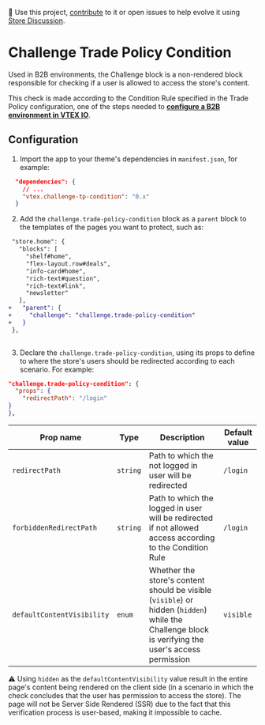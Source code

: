 📢 Use this project, [contribute](https://github.com/vtex-apps/challenge-tp-condition) to it or open issues to help evolve it using [Store Discussion](https://github.com/vtex-apps/store-discussion).

# Challenge Trade Policy Condition

Used in B2B environments, the Challenge block is a non-rendered block responsible for checking if a user is allowed to access the store's content. 

This check is made according to the Condition Rule specified in the Trade Policy configuration, one of the steps needed to [**configure a B2B environment in VTEX IO**](https://vtex.io/docs/recipes/store/configuring-a-b2b-environment). 

## Configuration

1. Import the app to your theme's dependencies in `manifest.json`, for example:

```json
  "dependencies": {
    // ...
    "vtex.challenge-tp-condition": "0.x"
  }
```

2. Add the  `challenge.trade-policy-condition` block as a `parent` block to the templates of the pages you want to protect, such as:

```diff
 "store.home": {
   "blocks": [
     "shelf#home",
     "flex-layout.row#deals",
     "info-card#home",
     "rich-text#question",
     "rich-text#link",
     "newsletter"
   ],
+   "parent": {
+     "challenge": "challenge.trade-policy-condition"
+   }
 },
 
```

3. Declare the `challenge.trade-policy-condition`, using its props to define to where the store's users should be redirected according to each scenario. For example:

```json
"challenge.trade-policy-condition": {
  "props": {
    "redirectPath": "/login"
}
},
```

| Prop name          | Type |    Description   | Default value | 
| ------------------------ | ------------- | --------------------- | ----------- | 
| `redirectPath`             | `string` | Path to which the not logged in user will be redirected      |  `/login`          | Path to which the not logged in user will be redirected                     |
| `forbiddenRedirectPath`    | `string`    | Path to which the logged in user will be redirected if not allowed access according to the Condition Rule         |   `/login`      |
| `defaultContentVisibility` |   `enum`  |  Whether the store's content should be visible (`visible`) or hidden (`hidden`) while the Challenge block is verifying the user's access permission | `visible` | 
 
:warning: Using `hidden` as the `defaultContentVisibility` value result in the entire page's content being rendered on the client side (in a scenario in which the check concludes that the user has permission to access the store). The page will not be Server Side Rendered (SSR) due to the fact that this verification process is user-based, making it impossible to cache.
